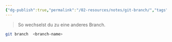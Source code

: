 ```yaml
---
{"dg-publish":true,"permalink":"/02-resources/notes/git-branch/","tags":["git/branch"],"noteIcon":"","updated":"2025-10-29T12:59:06.299+01:00"}
---
```


>So wechselst du zu eine anderes Branch.
```bash
git branch  <branch-name>
```
